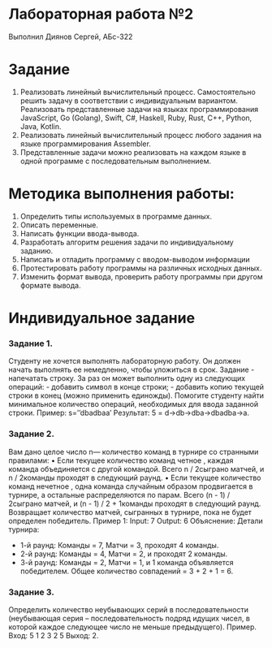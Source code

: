 # Лабораторная работа №2
Выполнил Диянов Сергей, АБс-322

# Задание
1. Реализовать линейный вычислительный процесс. Самостоятельно решить
задачу в соответствии с индивидуальным вариантом. Реализовать
представленные задачи на языках программирования JavaScript, Go
(Golang), Swift, С#, Haskell, Ruby, Rust, C++, Python, Java, Kotlin.
2. Реализовать линейный вычислительный процесс любого задания на языке
программирования Assembler.
3. Представленные задачи можно реализовать на каждом языке в одной
программе с последовательным выполнением.

# Методика выполнения работы:
1. Определить типы используемых в программе данных.
2. Описать переменные.
3. Написать функции ввода-вывода.
4. Разработать алгоритм решения задачи по индивидуальному заданию.
5. Написать и отладить программу с вводом-выводом информации
6. Протестировать работу программы на различных исходных данных.
7. Изменить формат вывода, проверить работу программы при другом формате
вывода.

# Индивидуальное задание
### Задание 1. 
Студенту не хочется выполнять лабораторную работу. Он должен начать выполнять ее немедленно, чтобы уложиться в срок. Задание - напечатать строку. За раз он может выполнить одну из следующих операций: - добавить символ в конце строки; - добавить копию текущей строки в конец (можно применить единожды). Помогите студенту найти минимальное количество операций, необходимых для ввода заданной строки. Пример: s=’’dbadbaa’ Результат: 5 = d->db->dba->dbadba->a.
### Задание 2. 
Вам дано целое число n— количество команд в турнире со странными правилами: • Если текущее количество команд четное , каждая команда объединяется с другой командой. Всего n / 2сыграно матчей, и n / 2команды проходят в следующий раунд. • Если текущее количество команд нечетное , одна команда случайным образом продвигается в турнире, а остальные распределяются по парам. Всего (n - 1) / 2сыграно матчей, и (n - 1) / 2 + 1команды проходят в следующий раунд. Возвращает количество матчей, сыгранных в турнире, пока не будет определен победитель.
Пример 1: 
Input: 7
Output: 6 
Объяснение: Детали турнира:
 - 1-й раунд: Команды = 7, Матчи = 3, проходят 4 команды. 
 - 2-й раунд: Команды = 4, Матчи = 2, и проходят 2 команды. 
- 3-й раунд: Команды = 2, Матчи = 1, и 1 команда объявляется победителем. Общее количество совпадений = 3 + 2 + 1 = 6.
### Задание 3.
Определить количество неубывающих серий в последовательности (неубывающая серия – последовательность подряд идущих чисел, в которой каждое следующее число не меньше предыдущего). 
Пример. Вход: 5 1 2 3 2 5 Выход: 2.
